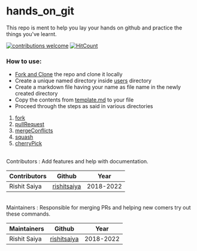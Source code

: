 # hands_on_git
This repo is ment to help you lay your hands on github and practice the things you've learnt.

[![contributions welcome](https://img.shields.io/badge/contributions-welcome-brightgreen.svg?style=flat)](https://github.com/harshraj22/hands_on_git/issues)
[![HitCount](http://hits.dwyl.com/harshraj22/hands_on_git.svg)](http://hits.dwyl.com/harshraj22/hands_on_git)

### How to use:
 * [Fork and Clone](https://github.com/harshraj22/hands_on_git/tree/master/fork) the repo and clone it locally 
 * Create a unique named directory inside [users](./users) directory
 * Create a markdown file having your name as file name in the newly created directory
 * Copy the contents from [template.md](./template/template.md) to your file
 * Proceed through the steps as said in various directories
 1. [fork](https://github.com/harshraj22/hands_on_git/tree/master/fork)
 2. [pullRequest](https://github.com/harshraj22/hands_on_git/tree/master/pullRequest)
 3. [mergeConflicts](https://github.com/harshraj22/hands_on_git/tree/master/mergeConflicts)
 4. [squash](https://github.com/harshraj22/hands_on_git/tree/master/squash)
 5. [cherryPick](https://github.com/harshraj22/hands_on_git/tree/master/cherryPick)

<br/>
 Contributors : Add features and help with documentation.

 | Contributors | Github | Year |
 | ------------ | ------ | ---- |
 | Rishit Saiya | [rishitsaiya](https://github.com/rishitsaiya/) | 2018-2022 |

<br/>
 Maintainers : Responsible for merging PRs and helping new comers try out these commands.

 | Maintainers | Github | Year |
 | ----------- | ------ | ---- |
 | Rishit Saiya| [rishitsaiya](https://github.com/rishitsaiya/) | 2018-2022 |
